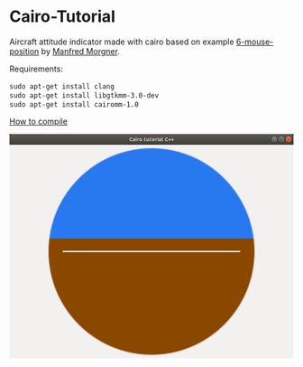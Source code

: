 # Cairo-Tutorial
Aircraft attitude indicator made with cairo based on example [6-mouse-position](https://github.com/morgner/Cairo-Tutorial#6-mouse-position) by [Manfred Morgner](https://github.com/morgner).

Requirements:
```
sudo apt-get install clang
sudo apt-get install libgtkmm-3.0-dev
sudo apt-get install cairomm-1.0
```

[How to compile](https://github.com/morgner/Cairo-Tutorial#how-to-compile)

![screenshot](screenshots/screenshot.png)
